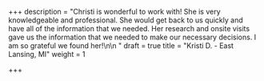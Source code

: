 +++
description = "Christi is wonderful to work with!  She is very knowledgeable and professional.  She would get back to us quickly and have all of the information that we needed.  Her research and onsite visits gave us the information that we needed to make our necessary decisions.  I am so grateful we found her!\n\n "
draft = true
title = "Kristi D. - East Lansing, MI"
weight = 1

+++
